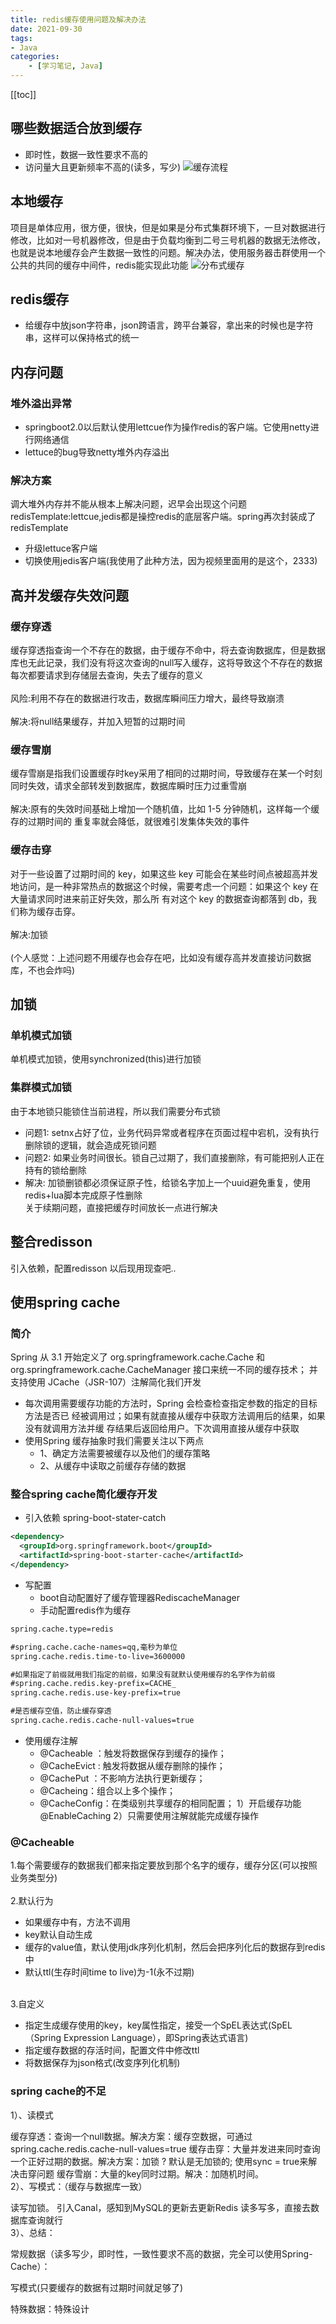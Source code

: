 ```yaml
---
title: redis缓存使用问题及解决办法
date: 2021-09-30
tags: 
- Java
categories:
    - [学习笔记, Java]
---
```

[[toc]]
## 哪些数据适合放到缓存
- 即时性，数据一致性要求不高的
- 访问量大且更新频率不高的(读多，写少)
![缓存流程](https://cdn.jsdelivr.net/gh/ShuiLinzi/blog-image@master/后端/缓存流程.2mcj5cis3se0.png)
## 本地缓存
项目是单体应用，很方便，很快，但是如果是分布式集群环境下，一旦对数据进行修改，比如对一号机器修改，但是由于负载均衡到二号三号机器的数据无法修改，也就是说本地缓存会产生数据一致性的问题。解决办法，使用服务器击群使用一个公共的共同的缓存中间件，redis能实现此功能
![分布式缓存](https://cdn.jsdelivr.net/gh/ShuiLinzi/blog-image@master/后端/分布式缓存.3wivdp10sts.png)

## redis缓存
- 给缓存中放json字符串，json跨语言，跨平台兼容，拿出来的时候也是字符串，这样可以保持格式的统一

## 内存问题
### 堆外溢出异常
- springboot2.0以后默认使用lettcue作为操作redis的客户端。它使用netty进行网络通信
- lettuce的bug导致netty堆外内存溢出
### 解决方案
调大堆外内存并不能从根本上解决问题，迟早会出现这个问题<br/>
redisTemplate:lettcue,jedis都是操控redis的底层客户端。spring再次封装成了redisTemplate
- 升级lettuce客户端
- 切换使用jedis客户端(我使用了此种方法，因为视频里面用的是这个，2333)

## 高并发缓存失效问题
### 缓存穿透
缓存穿透指查询一个不存在的数据，由于缓存不命中，将去查询数据库，但是数据库也无此记录，我们没有将这次查询的null写入缓存，这将导致这个不存在的数据每次都要请求到存储层去查询，失去了缓存的意义<br><br>
风险:利用不存在的数据进行攻击，数据库瞬间压力增大，最终导致崩溃<br><br>
解决:将null结果缓存，并加入短暂的过期时间

### 缓存雪崩
缓存雪崩是指我们设置缓存时key采用了相同的过期时间，导致缓存在某一个时刻同时失效，请求全部转发到数据库，数据库瞬时压力过重雪崩<br><br>
解决:原有的失效时间基础上增加一个随机值，比如 1-5 分钟随机，这样每一个缓存的过期时间的
重复率就会降低，就很难引发集体失效的事件
### 缓存击穿
对于一些设置了过期时间的 key，如果这些 key 可能会在某些时间点被超高并发地访问，是一种非常热点的数据这个时候，需要考虑一个问题：如果这个 key 在大量请求同时进来前正好失效，那么所
有对这个 key 的数据查询都落到 db，我们称为缓存击穿。<br><br>
解决:加锁<br><br>
(个人感觉：上述问题不用缓存也会存在吧，比如没有缓存高并发直接访问数据库，不也会炸吗)
## 加锁
### 单机模式加锁
单机模式加锁，使用synchronized(this)进行加锁
### 集群模式加锁
由于本地锁只能锁住当前进程，所以我们需要分布式锁
- 问题1: setnx占好了位，业务代码异常或者程序在页面过程中宕机，没有执行删除锁的逻辑，就会造成死锁问题
- 问题2: 如果业务时间很长。锁自己过期了，我们直接删除，有可能把别人正在持有的锁给删除   
- 解决: 加锁删锁都必须保证原子性，给锁名字加上一个uuid避免重复，使用redis+lua脚本完成原子性删除<br>
关于续期问题，直接把缓存时间放长一点进行解决

## 整合redisson
引入依赖，配置redisson
以后现用现查吧..

## 使用spring cache
 ### 简介
 Spring 从 3.1 开始定义了 org.springframework.cache.Cache
和 org.springframework.cache.CacheManager 接口来统一不同的缓存技术；
并支持使用 JCache（JSR-107）注解简化我们开发
- 每次调用需要缓存功能的方法时，Spring 会检查检查指定参数的指定的目标方法是否已
经被调用过；如果有就直接从缓存中获取方法调用后的结果，如果没有就调用方法并缓
存结果后返回给用户。下次调用直接从缓存中获取
- 使用Spring 缓存抽象时我们需要关注以下两点
  - 1、确定方法需要被缓存以及他们的缓存策略
  - 2、从缓存中读取之前缓存存储的数据
### 整合spring cache简化缓存开发
- 引入依赖 spring-boot-stater-catch
```xml
<dependency>
  <groupId>org.springframework.boot</groupId>
  <artifactId>spring-boot-starter-cache</artifactId>
</dependency>
```
- 写配置
   - boot自动配置好了缓存管理器RediscacheManager
   - 手动配置redis作为缓存
```xml
spring.cache.type=redis

#spring.cache.cache-names=qq,毫秒为单位
spring.cache.redis.time-to-live=3600000

#如果指定了前缀就用我们指定的前缀，如果没有就默认使用缓存的名字作为前缀
#spring.cache.redis.key-prefix=CACHE_
spring.cache.redis.use-key-prefix=true

#是否缓存空值，防止缓存穿透
spring.cache.redis.cache-null-values=true
```
- 使用缓存注解
    -  @Cacheable  ：触发将数据保存到缓存的操作；
    -  @CacheEvict  : 触发将数据从缓存删除的操作；
    -  @CachePut ：不影响方法执行更新缓存；
    -  @Cacheing：组合以上多个操作；
    -  @CacheConfig：在类级别共享缓存的相同配置；
    1）开启缓存功能@EnableCaching
    2）只需要使用注解就能完成缓存操作
### @Cacheable
1.每个需要缓存的数据我们都来指定要放到那个名字的缓存，缓存分区(可以按照业务类型分)<br><br>
2.默认行为
- 如果缓存中有，方法不调用
- key默认自动生成
- 缓存的value值，默认使用jdk序列化机制，然后会把序列化后的数据存到redis中
- 默认ttl(生存时间time to live)为-1(永不过期)<br><br>

3.自定义
- 指定生成缓存使用的key，key属性指定，接受一个SpEL表达式(SpEL（Spring Expression Language），即Spring表达式语言)
- 指定缓存数据的存活时间，配置文件中修改ttl
- 将数据保存为json格式(改变序列化机制)

### spring cache的不足
1）、读模式

缓存穿透：查询一个null数据。解决方案：缓存空数据，可通过spring.cache.redis.cache-null-values=true
缓存击穿：大量并发进来同时查询一个正好过期的数据。解决方案：加锁 ? 默认是无加锁的;
使用sync = true来解决击穿问题
缓存雪崩：大量的key同时过期。解决：加随机时间。<br>
2）、写模式：（缓存与数据库一致）

读写加锁。
引入Canal，感知到MySQL的更新去更新Redis
读多写多，直接去数据库查询就行<br>
3）、总结：

常规数据（读多写少，即时性，一致性要求不高的数据，完全可以使用Spring-Cache）：

写模式(只要缓存的数据有过期时间就足够了)

特殊数据：特殊设计

